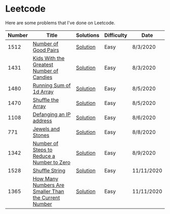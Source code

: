 # Leetcode

Here are some problems that I've done on Leetcode.

| Number | Title                                                                                                                                       | Solutions                                                                    | Difficulty | Date       |
| ------ | ------------------------------------------------------------------------------------------------------------------------------------------- | ---------------------------------------------------------------------------- | ---------- | ---------- |
| 1512   | [Number of Good Pairs](https://leetcode.com/problems/number-of-good-pairs/)                                                                 | [Solution](./problems/number-of-good-pairs.js)                               | Easy       | 8/3/2020   |
| 1431   | [Kids With the Greatest Number of Candies](https://leetcode.com/problems/kids-with-the-greatest-number-of-candies/)                         | [Solution](./problems/greatest-number-of-candies)                            | Easy       | 8/3/2020   |
| 1480   | [Running Sum of 1d Array](https://leetcode.com/problems/running-sum-of-1d-array/)                                                           | [Solution](./problems/running-sum)                                           | Easy       | 8/5/2020   |
| 1470   | [Shuffle the Array](https://leetcode.com/problems/shuffle-the-array/)                                                                       | [Solution](./problems/shuffle-the-array)                                     | Easy       | 8/5/2020   |
| 1108   | [Defanging an IP address](https://leetcode.com/problems/defanging-an-ip-address/)                                                           | [Solution](./problems/shuffle-the-array)                                     | Easy       | 8/6/2020   |
| 771    | [Jewels and Stones](https://leetcode.com/problems/jewels-and-stones/)                                                                       | [Solution](./problems/jewels-and-stones)                                     | Easy       | 8/8/2020   |
| 1342   | [Number of Steps to Reduce a Number to Zero](https://leetcode.com/problems/number-of-steps-to-reduce-a-number-to-zero/)                     | [Solution](./problems/number-of-steps-to-reduce-a-number-to-zero/)           | Easy       | 8/9/2020   |
| 1528   | [Shuffle String](https://leetcode.com/problems/shuffle-string/)                                                                             | [Solution](./problems/shuffle-string/)                                       | Easy       | 11/11/2020 |
| 1365   | [How Many Numbers Are Smaller Than the Current Number](https://leetcode.com/problems/how-many-numbers-are-smaller-than-the-current-number/) | [Solution](./problems/how-many-numbers-are-smaller-than-the-current-number/) | Easy       | 11/11/2020 |
